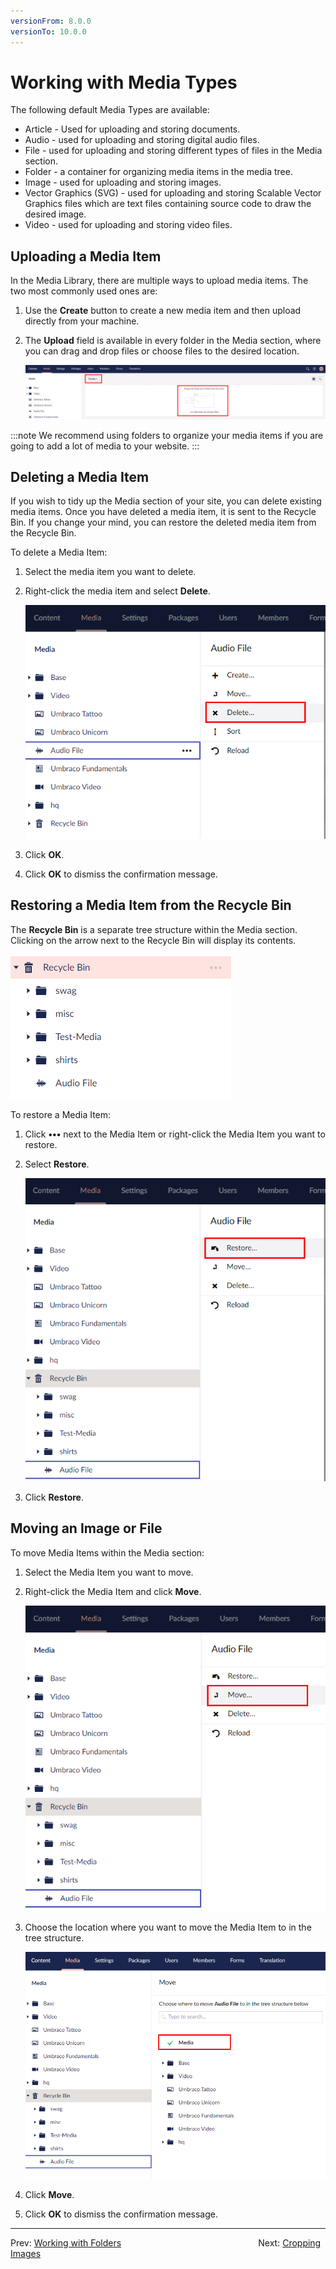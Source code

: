 ```yaml
---
versionFrom: 8.0.0
versionTo: 10.0.0
---
```


# Working with Media Types

The following default Media Types are available:

- Article - Used for uploading and storing documents.
- Audio - used for uploading and storing digital audio files.
- File - used for uploading and storing different types of files in the Media section.
- Folder - a container for organizing media items in the media tree.
- Image - used for uploading and storing images.
- Vector Graphics (SVG) - used for uploading and storing Scalable Vector Graphics files which are text files containing source code to draw the desired image.
- Video - used for uploading and storing video files.

## Uploading a Media Item

In the Media Library, there are multiple ways to upload media items. The two most commonly used ones are:

1. Use the **Create** button to create a new media item and then upload directly from your machine.
2. The **Upload** field is available in every folder in the Media section, where you can drag and drop files or choose files to the desired location.

    ![mediaUpload.jpg](images/upload-images-v9.png)

:::note
We recommend using folders to organize your media items if you are going to add a lot of media to your website.
:::

## Deleting a Media Item

If you wish to tidy up the Media section of your site, you can delete existing media items. Once you have deleted a media item, it is sent to the Recycle Bin. If you change your mind, you can restore the deleted media item from the Recycle Bin.

To delete a Media Item:

1. Select the media item you want to delete.
2. Right-click the media item and select **Delete**.

    ![mediaUpload.jpg](images/delete-media-item-v9.png)
3. Click **OK**.
4. Click **OK** to dismiss the confirmation message.

## Restoring a Media Item from the Recycle Bin

The **Recycle Bin** is a separate tree structure within the Media section. Clicking on the arrow next to the Recycle Bin will display its contents.

![Recycle Bin](images/mediaRecycle-v9.png)

To restore a Media Item:

1. Click **•••** next to the Media Item or right-click the Media Item you want to restore.
2. Select **Restore**.

    ![Restore Folder](images/Restore-MediaItem-v9.png)
3. Click **Restore**.

## Moving an Image or File

To move Media Items within the Media section:

1. Select the Media Item you want to move.
2. Right-click the Media Item and click **Move**.

    ![Move media items](images/move-images-v9.png)
3. Choose the location where you want to move the Media Item to in the tree structure.

    ![Move Media.png](images/Move-media-location-v9.png)
4. Click **Move**.
5. Click **OK** to dismiss the confirmation message.

---

Prev: [Working with Folders](../Working-with-Folders/index.md) &emsp; &emsp; &emsp; &emsp; &emsp; &emsp; &emsp; &emsp; &emsp; &emsp; &emsp; &emsp; Next: [Cropping Images](../Cropping-Images/index.md)
